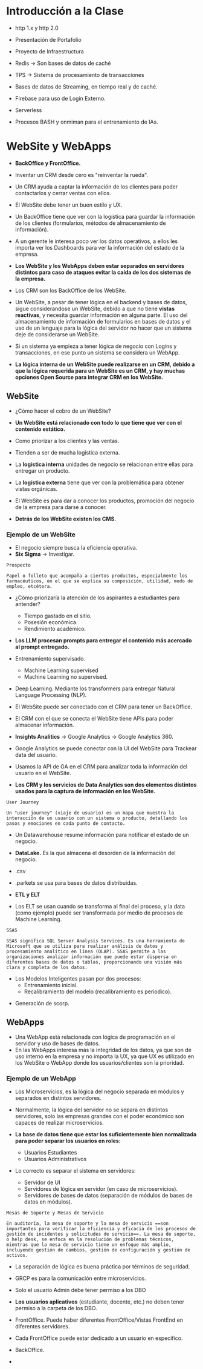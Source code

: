 
# Introducción a la Clase

- http 1.x y http 2.0 
- Presentación de Portafolio
- Proyecto de Infraestructura

- Redis -> Son bases de datos de caché
- TPS -> Sistema de procesamiento de transacciones

- Bases de datos de Streaming, en tiempo real y de caché.
- Firebase para uso de Login Externo.
- Serverless

- Procesos BASH y onmiman para el entrenamiento de IAs.

# WebSite y WebApps

- **BackOffice y FrontOffice.**
- Inventar un CRM desde cero es "reinventar la rueda".

- Un CRM ayuda a captar la información de los clientes para poder contactarlos y cerrar ventas con ellos.
- El WebSite debe tener un buen estilo y UX.

- Un BackOffice tiene que ver con la logística para guardar la información de los clientes (formularios, métodos de almacenamiento de información).
- A un gerente le interesa poco ver los datos operativos, a ellos les importa ver los Dashboards para ver la información del estado de la empresa.

- **Los WebSite y los WebApps deben estar separados en servidores distintos para caso de ataques evitar la caída de los dos sistemas de la empresa.**

- Los CRM son los BackOffice de los WebSite.
- Un WebSite, a pesar de tener lógica en el backend y bases de datos, sigue considerandose un WebSite, debido a que no tiene **vistas reactivas**, y necesita guardar información en alguna parte. El uso del almacenamiento de información de formularios en bases de datos y el uso de un lenguaje para la lógica del servidor no hacer que un sistema deje de considerarse un WebSite.
- Si un sistema ya empieza a tener lógica de negocio con Logins y transacciones, en ese punto un sistema se considera un WebApp.

- **La lógica interna de un WebSite puede realizarse en un CRM, debido a que la lógica requerida para un WebSite es un CRM, y hay muchas opciones Open Source para integrar CRM en los WebSite.**

## WebSite

- ¿Cómo hacer el cobro de un WebSite?
- **Un WebSite está relacionado con todo lo que tiene que ver con el contenido estático.**
- Como priorizar a los clientes y las ventas.

- Tienden a ser de mucha logística externa.
-  La **logística interna** unidades de negocio se relacionan entre ellas para entregar un producto.
- La **logística externa** tiene que ver con la problemática para obtener vistas orgánicas.

- El WebSite es para dar a conocer los productos, promoción del negocio de la empresa para darse a conocer.
- **Detrás de los WebSite existen los CMS.**

### Ejemplo de un WebSite

- El negocio siempre busca la eficiencia operativa.
- **Six Sigma** -> Investigar.

```
Prospecto

Papel o folleto que acompaña a ciertos productos, especialmente los farmacéuticos, en el que se explica su composición, utilidad, modo de empleo, etcétera.
```

- ¿Cómo priorizaría la atención de los aspirantes a estudiantes para antender?
	- Tiempo gastado en el sitio.
	- Posesión económica.
	- Rendimiento académico.

- **Los LLM procesan prompts para entregar el contenido más acercado al prompt entregado.**
- Entrenamiento supervisado.
	- Machine Learning supervised
	- Machine Learning no supervised.

- Deep Learning. Mediante los transformers para entregar Natural Language Processing (NLP).

- El WebSite puede ser conectado con el CRM para tener un BackOffice.
- El CRM con el que se conecta el WebSite tiene APIs para poder almacenar información.

- **Insights Analitics** -> Google Analytics -> Google Analytics 360.
- Google Analytics se puede conectar con la UI del WebSite para Trackear data del usuario.
- Usamos la API de GA en el CRM para analizar toda la información del usuario en el WebSite.

- **Los CRM y los servicios de Data Analytics son dos elementos distintos usados para la captura de información en los WebSite.**

```
User Journey

Un "user journey" (viaje de usuario) es un mapa que muestra la interacción de un usuario con un sistema o producto, detallando los pasos y emociones en cada punto de contacto.
```

- Un Datawarehouse resume información para notificar el estado de un negocio.
- **DataLake.** Es la que almacena el desorden de la información del negocio.
- .csv
- .parkets se usa para bases de datos distribuidas.

- **ETL y ELT**
- Los ELT se usan cuando se transforma al final del proceso, y la data (como ejemplo) puede ser transformada por medio de procesos de Machine Learning.

```
SSAS

SSAS significa SQL Server Analysis Services. Es una herramienta de Microsoft que se utiliza para realizar análisis de datos y procesamiento analítico en línea (OLAP). SSAS permite a las organizaciones analizar información que puede estar dispersa en diferentes bases de datos o tablas, proporcionando una visión más clara y completa de los datos.
```

- Los Modelos Inteligentes pasan por dos procesos:
	- Entrenamiento inicial.
	- Recalibramiento del modelo (recalibramiento es periodico).
+ Generación de scorp.

## WebApps

- Una WebApp está relacionada con lógica de programación en el servidor y uso de bases de datos.
- En las WebApps interesa más la integridad de los datos, ya que son de uso interno en la empresa y no importa la UX, ya que UX es utilizado en los WebSite o WebApp donde los usuarios/clientes son la prioridad.

### Ejemplo de un WebApp

- Los Microservicios, es la lógica del negocio separada en módulos y separados en distintos servidores.
- Normalmente, la lógica del servidor no se separa en distintos servidores, solo las empresas grandes con el poder económico son capaces de realizar microservicios.

- **La base de datos tiene que estar los suficientemente bien normalizada para poder separar los usuarios en roles:**
	- Usuarios Estudiantes
	- Usuarios Administrativos 

- Lo correcto es separar el sistema en servidores: 
	- Servidor de UI
	- Servidores de lógica en servidor (en caso de microservicios).
	- Servidores de bases de datos (separación de módulos de bases de datos en módulos).

```
Mesas de Soporte y Mesas de Servicio

En auditoría, la mesa de soporte y la mesa de servicio ==son importantes para verificar la eficiencia y eficacia de los procesos de gestión de incidentes y solicitudes de servicio==. La mesa de soporte, o help desk, se enfoca en la resolución de problemas técnicos, mientras que la mesa de servicio tiene un enfoque más amplio, incluyendo gestión de cambios, gestión de configuración y gestión de activos.
```

- La separación de lógica es buena práctica por términos de seguridad.
- GRCP es para la comunicación entre microservicios.

- Solo el usuario Admin debe tener permiso a los DBO
- **Los usuarios aplicativos** (estudiante, docente, etc.) no deben tener permiso a la carpeta de los DBO.

- FrontOffice. Puede haber diferentes FrontOffice/Vistas FrontEnd en diferentes servidores. 
- Cada FrontOffice puede estar dedicado a un usuario en específico.
- BackOffice.

- 


























